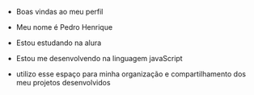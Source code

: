 - Boas vindas ao meu perfil 
  
- Meu nome é Pedro Henrique 
  
- Estou estudando na alura 
- Estou me desenvolvendo na linguagem javaScript
- utilizo esse espaço para minha organização e compartilhamento dos meu projetos desenvolvidos 

